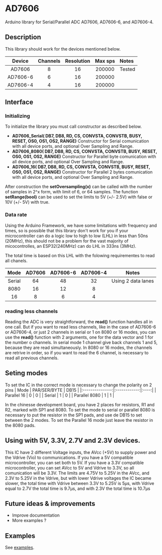 # AD7606

Arduino library for Serial/Parallel ADC AD7606, AD7606-6, and AD7606-4.

## Description

This library should work for the devices mentioned below.

|  Device  | Channels | Resolution |  Max sps  | Notes  |
|:--------:|:--------:|:----------:|:---------:|:-------|
| AD7606   |    8     |     16     |  200000   | Tested |
| AD7606-6 |    6     |     16     |  200000   |        |
| AD7606-4 |    4     |     16     |  200000   |        |


## Interface

### Initializing

To initialize the library you must call constructor as described below.

- **AD7606_Serial( DB7, DB8, RD, CS, CONVSTA, CONVSTB, BUSY, RESET, OS0, OS1, OS2, RANGE)** Constructor for Serial comunication with all device ports, and optional Over Sampling and Range. 
- **AD7606_8080( DB7, DB8, RD, CS, CONVSTA, CONVSTB, BUSY, RESET, OS0, OS1, OS2, RANGE)** Constructor for Parallel byte comunication with all device ports, and optional Over Sampling and Range. 
- **AD7606_16( DB7, DB8, RD, CS, CONVSTA, CONVSTB, BUSY, RESET, OS0, OS1, OS2, RANGE)** Constructor for Parallel 2 bytes comunication with all device ports, and optional Over Sampling and Range. 

After construction the **setOversampling(x)** can be called with the number of samples in 2^x form, with limit of 6, or 64 samples.
The function **setRange(bool)** can be used to set the limits to 5V (+/- 2.5V) with false or 10V (+/- 5V) with true.


### Data rate

Using the Arduino Framework, we have some limitations with frequency and times, so is possible that this library don't work for you if your microcontroller can do a logic low to high to low (LHL) in less than 50ns (20MHz), this should not be a problem for the vast majority of micocontrolles, an ESP32(240MHz) can do LHL in 333ns (3MHz).

The total time is based on this LHL with the folowing requirementes to read all chanels.

|  Mode  | AD7606 | AD7606-6 | AD7606-4 |       Notes        |
|:------:|:------:|:--------:|:--------:|:------------------:|
| Serial |   64   |   48     |    32    | Using 2 data lanes |
|  8080  |   16   |   12     |    8     |                    |
|   16   |   8    |   6      |    4     |                    |



### reading less channels

Reading the ADC is very straightforward, the **read()** function handles all in one call.
But if you want to read less channels, like in the case of AD7606-6 or AD7606-4,
or just 2 channels in serial or 1 on 8080 or 16 modes, you can use the **read()** function with 2 arguments,
one for the data vector and 1 for the number o channels.
In serial mode 1 channel give back channels 1 and 5, because they are read simultaneously.
In 8080 or 16 modes, the channels are retrive in order, so if you want to read the 6 channel, is necessary to read all previous channels.



## Seting modes

To set the IC in the correct mode is necessary to change the polarity on 2 pins
|  Mode           | PAR/SER/BYTE | DB15 |
|:---------------:|:------------:|:----:|
| Parallel 16     |   0          |  0   |
| Serial          |   1          |  0   |
| Parallel 8080   |   1          |  1   |
  
In the chinesse development board, you have 2 places for resistors, R1 and R2, marked with SP1 and 8080.
To set the mode to serial or parallel 8080 is necessary to put the resistor in the SP1 pads,
and use de DB15 to set between the 2 modes.
To set the Parallel 16 mode just leave the resistor in the 8080 pads.


## Using with 5V, 3.3V, 2.7V and 2.3V devices.

This IC have 2 different Voltage inputs, the AVcc (+5V) to supply power and the Vdrive (Vio) to communications.
If you have a 5V compatible microcontroller, you can set both to 5V.
If you have a 3.3V compatible microcontroller, you can set AVcc to 5V and Vdrive to 3.3V,
so all comunication will be 3.3V.
The limits are 4.75V to 5.25V in the AVcc, and 2.3V to 5.25V in the Vdrive,
but with lower Vdrive voltages the IC became slower,
the total time with Vdrive between 3.3V to 5.25V is 5µs, with Vdrive equal to 2.7V the total time is 9.7µs,
and with 2.3V the total time is 10.7µs



## Future ideas & improvements

- Improve documentation
- More examples ?



## Examples

See [examples](https://github.com/leollo98/AD7606/tree/main/examples).